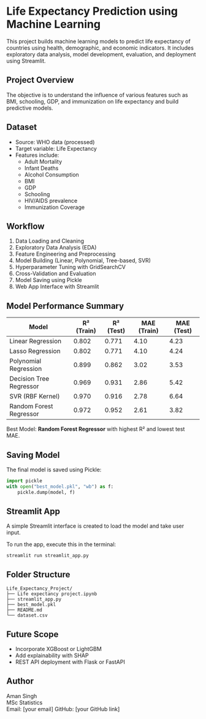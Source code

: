 
# Life Expectancy Prediction using Machine Learning

This project builds machine learning models to predict life expectancy of countries using health, demographic, and economic indicators. It includes exploratory data analysis, model development, evaluation, and deployment using Streamlit.

## Project Overview

The objective is to understand the influence of various features such as BMI, schooling, GDP, and immunization on life expectancy and build predictive models.

## Dataset

- Source: WHO data (processed)
- Target variable: Life Expectancy
- Features include:
  - Adult Mortality
  - Infant Deaths
  - Alcohol Consumption
  - BMI
  - GDP
  - Schooling
  - HIV/AIDS prevalence
  - Immunization Coverage

## Workflow

1. Data Loading and Cleaning
2. Exploratory Data Analysis (EDA)
3. Feature Engineering and Preprocessing
4. Model Building (Linear, Polynomial, Tree-based, SVR)
5. Hyperparameter Tuning with GridSearchCV
6. Cross-Validation and Evaluation
7. Model Saving using Pickle
8. Web App Interface with Streamlit

## Model Performance Summary

| Model                   | R² (Train) | R² (Test) | MAE (Train) | MAE (Test) |
|------------------------|------------|-----------|-------------|------------|
| Linear Regression       | 0.802      | 0.771     | 4.10        | 4.23       |
| Lasso Regression        | 0.802      | 0.771     | 4.10        | 4.24       |
| Polynomial Regression   | 0.899      | 0.862     | 3.02        | 3.53       |
| Decision Tree Regressor| 0.969      | 0.931     | 2.86        | 5.42       |
| SVR (RBF Kernel)        | 0.970      | 0.916     | 2.78        | 6.64       |
| Random Forest Regressor| 0.972      | 0.952     | 2.61        | 3.82       |

Best Model: **Random Forest Regressor** with highest R² and lowest test MAE.

## Saving Model

The final model is saved using Pickle:
```python
import pickle
with open("best_model.pkl", "wb") as f:
    pickle.dump(model, f)
```

## Streamlit App

A simple Streamlit interface is created to load the model and take user input.

To run the app, execute this in the terminal:
```
streamlit run streamlit_app.py
```

## Folder Structure

```
Life_Expectancy_Project/
├── Life expectancy project.ipynb
├── streamlit_app.py
├── best_model.pkl
├── README.md
└── dataset.csv
```

## Future Scope

- Incorporate XGBoost or LightGBM
- Add explainability with SHAP
- REST API deployment with Flask or FastAPI

## Author

Aman Singh  
MSc Statistics  
Email: [your email]
GitHub: [your GitHub link]
